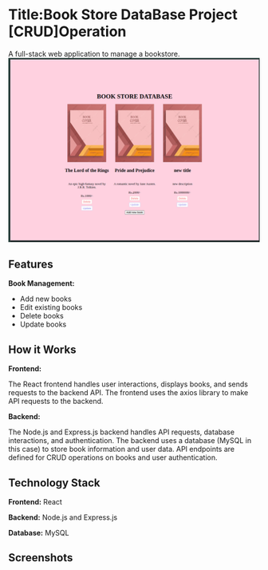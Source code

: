 
# Title:Book Store DataBase Project [CRUD]Operation

A full-stack web application to manage a bookstore.
![img alt](https://github.com/RamvigneshA/client/blob/main/bookDB.png?raw=true)


## Features

**Book Management:**
- Add new books
- Edit existing books
- Delete books
- Update books

## How it Works
**Frontend:**

The React frontend handles user interactions, displays books, and sends requests to the backend API.
The frontend uses the axios library to make API requests to the backend.

**Backend:**

The Node.js and Express.js backend handles API requests, database interactions, and authentication.
The backend uses a database (MySQL in this case) to store book information and user data.
API endpoints are defined for CRUD operations on books and user authentication.



## Technology Stack
**Frontend:** React

**Backend:** Node.js and Express.js

**Database:** MySQL

## Screenshots








